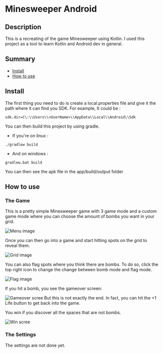 # Minesweeper Android

## Description

This is a recreating of the game Minesweeper using Kotlin. I used this project as a tool to learn Kotlin and Android dev in general.

## Summary

- [Install](#install)
- [How to use](#how-to-use)

## Install

The first thing you need to do is create a local.properties file and give it the path where it can find you SDK.
For example, It could be :
```
sdk.dir=C\:\\Users\\<UserName>\\AppData\\Local\\Android\\Sdk
```

You can then build this project by using gradle.
- If you're on linux :
```
./gradlew build
```

- And on windows :
```
gradlew.bat build
```

You can then see the apk file in the app/build/output folder

## How to use

### The Game

This is a pretty simple Minesweeper game with 3 game mode and a custom game mode where you can choose the amount of bombs you want in your grid.

![Menu image](images/menu.png)

Once you can then go into a game and start hitting spots on the grid to reveal them.

![Grid image](images/game_grid.png)


You can also flag spots where you think there are bombs.
To do so, click the top right icon to change the change between bomb mode and flag mode.

![Flag image](images/game_grid_flag.png)

If you hit a bomb, you see the gameover screen:

![Gameover scree](images/gameovers_screen.png)
But this is not exactly the end. In fact, you can hit the +1 Life button to get back into the game.

You win if you discover all the spaces that are not bombs.

![Win scree](images/win_screen.png)

### The Settings

The settings are not done yet.
